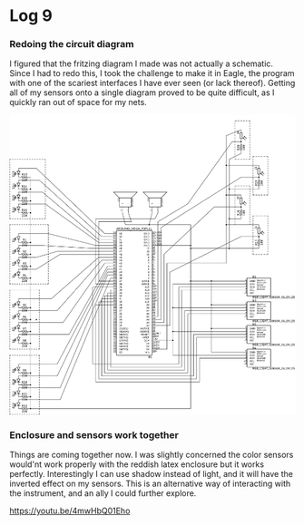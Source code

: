# Log 9

### Redoing the circuit diagram

I figured that the fritzing diagram I made was not actually a schematic. Since I had to redo this, I took the challenge to make it in Eagle, the program with one of the scariest interfaces I have ever seen (or lack thereof). Getting all of my sensors onto a single diagram proved to be quite difficult, as I quickly ran out of space for my nets.

![Schematic](schematic.png)

### Enclosure and sensors work together

Things are coming together now. I was slightly concerned the color sensors would'nt work properly with the reddish latex enclosure but it works perfectly. Interestingly I can use shadow instead of light, and it will have the inverted effect on my sensors. This is an alternative way of interacting with the instrument, and an ally I could further explore.

https://youtu.be/4mwHbQ01Eho

